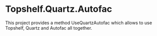 # Topshelf.Quartz.Autofac

This project provides a method UseQuartzAutofac which allows to use Topshelf, Quartz and Autofac all together.
